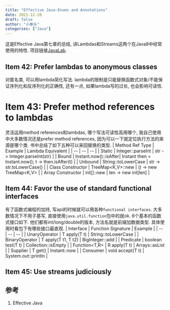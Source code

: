 ```yaml
---
title: "Effective Java-Enums and Annotations"
date: 2021-12-28
draft: false
author: "小拳头"
categories: ["Java"]
---
```


这是Effective Java第七章的总结, 讲Lambdas和Streams这两个在Java8中经常使用的特性. 项目链接[JavaLab](https://github.com/huanruiz/JavaLab).

## Item 42: Prefer lambdas to anonymous classes
对匿名类, 可以用lambda简化写法. lambda的限制是只能替换函数式对象/不能保证序列化和反序列化的正确性, 还有一点, 如果lambda写的过长, 也会影响可读性.

# Item 43: Prefer method references to lambdas
灵活运用method references和lambdas, 哪个写法可读性高用哪个, 我自己使用中大多数情况还是prefer method references, 因为可以一下就定位执行方法的来源是哪个类. 书中总结了如下五种可以来回替换的类型. 
| Method Ref Type | Example | Lambda Equivalent |
| -- | -- | -- |
| Static | Integer::parseInt | str -> Integer.parseInt(str) |
| Bound | Instant.now()::isAfter| Instant then = Instant.now(); t -> then.isAfter(t) |
| Unbound | String::toLowerCase | str -> str.toLowerCase() |
| Class Constructor | TreeMap<K,V>::new | () -> new TreeMap<K,V> |
| Array Constructor | int[]::new | len -> new int[len] |

## Item 44: Favor the use of standard functional interfaces
有了函数式编程的加持, 写api的时候就可以用各种`functional interfaces`. 大多数情况下不用子基写, 直接使用`java.util.function`包中的就ok. 6个基本的函数式接口如下. 他们都有int/long/double的版本, 方法名就是前缀加数据类型. 具体使用时看包下有哪些接口最直观. 
| Interface | Function Signature | Example |
| -- | -- | -- |
| UnaryOperator<T> | T apply(T t) | String::toLowerCase |
| BinaryOperator<T> | T apply(T t1, T t2) | BigInteger::add |
| Predicate<T> | boolean test(T t) | Collection::isEmpty |
| Function<T,R> | R apply(T t) | Arrays::asList |
| Supplier<T> | T get() | Instant::now |
| Consumer<T> | void accept(T t) | System.out::println |

## Item 45: Use streams judiciously


## 参考
1. Effective Java
